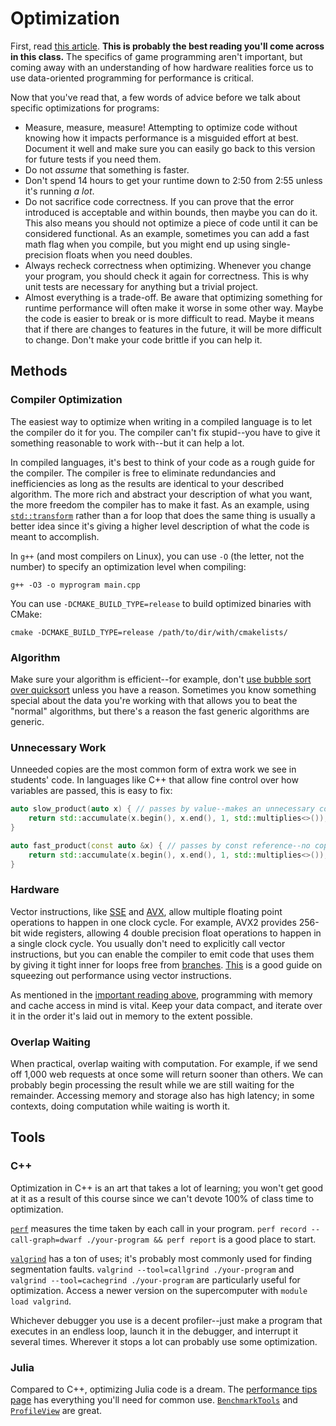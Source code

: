 ---
---

# Optimization

First, read [this article](http://gameprogrammingpatterns.com/data-locality.html). **This is probably the best reading you'll come across in this class.** The specifics of game programming aren't important, but coming away with an understanding of how hardware realities force us to use data-oriented programming for performance is critical.

Now that you've read that, a few words of advice before we talk about specific optimizations for programs:

- Measure, measure, measure! Attempting to optimize code without knowing how it impacts performance is a misguided effort at best. Document it well and make sure you can easily go back to this version for future tests if you need them. 
- Do not *assume* that something is faster.
- Don't spend 14 hours to get your runtime down to 2:50 from 2:55 unless it's running *a lot*.
- Do not sacrifice code correctness. If you can prove that the error introduced is acceptable and within bounds, then maybe you can do it. This also means you should not optimize a piece of code until it can be considered functional. As an example, sometimes you can add a fast math flag when you compile, but you might end up using single-precision floats when you need doubles. 
- Always recheck correctness when optimizing. Whenever you change your program, you should check it again for correctness. This is why unit tests are necessary for anything but a trivial project. 
- Almost everything is a trade-off. Be aware that optimizing something for runtime performance will often make it worse in some other way. Maybe the code is easier to break or is more difficult to read. Maybe it means that if there are changes to features in the future, it will be more difficult to change. Don't make your code brittle if you can help it. 




## Methods

### Compiler Optimization

The easiest way to optimize when writing in a compiled language is to let the compiler do it for you. The compiler can't fix stupid--you have to give it something reasonable to work with--but it can help a lot.

In compiled languages, it's best to think of your code as a rough guide for the compiler. The compiler is free to eliminate redundancies and inefficiencies as long as the results are identical to your described algorithm. The more rich and abstract your description of what you want, the more freedom the compiler has to make it fast. As an example, using [`std::transform`](https://en.cppreference.com/w/cpp/algorithm/transform) rather than a for loop that does the same thing is usually a better idea since it's giving a higher level description of what the code is meant to accomplish.

In `g++` (and most compilers on Linux), you can use `-O` (the letter, not the number) to specify an optimization level when compiling:

```shell
g++ -O3 -o myprogram main.cpp
```

You can use `-DCMAKE_BUILD_TYPE=release` to build optimized binaries with CMake:

```shell
cmake -DCMAKE_BUILD_TYPE=release /path/to/dir/with/cmakelists/
```

### Algorithm

Make sure your algorithm is efficient--for example, don't [use bubble sort over quicksort](https://www.youtube.com/watch?v=ZZuD6iUe3Pc) unless you have a reason. Sometimes you know something special about the data you're working with that allows you to beat the "normal" algorithms, but there's a reason the fast generic algorithms are generic.

### Unnecessary Work

Unneeded copies are the most common form of extra work we see in students' code. In languages like C++ that allow fine control over how variables are passed, this is easy to fix:

```c++
auto slow_product(auto x) { // passes by value--makes an unnecessary copy, slow
    return std::accumulate(x.begin(), x.end(), 1, std::multiplies<>());
}

auto fast_product(const auto &x) { // passes by const reference--no copy, fast
    return std::accumulate(x.begin(), x.end(), 1, std::multiplies<>());
}
```

### Hardware

Vector instructions, like [SSE](http://sci.tuomastonteri.fi/programming/sse) and [AVX](https://en.wikipedia.org/wiki/Advanced_Vector_Extensions), allow multiple floating point operations to happen in one clock cycle. For example, AVX2 provides 256-bit wide registers, allowing 4 double precision float operations to happen in a single clock cycle. You usually don't need to explicitly call vector instructions, but you can enable the compiler to emit code that uses them by giving it tight inner for loops free from [branches](https://en.wikipedia.org/wiki/Branch_(computer_science)). [This](http://walkingrandomly.com/?p=3378) is a good guide on squeezing out performance using vector instructions.

As mentioned in the [important reading above](http://gameprogrammingpatterns.com/data-locality.html), programming with memory and cache access in mind is vital. Keep your data compact, and iterate over it in the order it's laid out in memory to the extent possible.

### Overlap Waiting

When practical, overlap waiting with computation. For example, if we send off 1,000 web requests at once some will return sooner than others. We can probably begin processing the result while we are still waiting for the remainder. Accessing memory and storage also has high latency; in some contexts, doing computation while waiting is worth it.



## Tools

### C++

Optimization in C++ is an art that takes a lot of learning; you won't get good at it as a result of this course since we can't devote 100% of class time to optimization.

[`perf`](https://access.redhat.com/documentation/en-us/red_hat_enterprise_linux/8/html/monitoring_and_managing_system_status_and_performance/recording-and-analyzing-performance-profiles-with-perf_monitoring-and-managing-system-status-and-performance) measures the time taken by each call in your program. `perf record --call-graph=dwarf ./your-program && perf report` is a good place to start.

[`valgrind`](https://valgrind.org/docs/manual/quick-start.html) has a ton of uses; it's probably most commonly used for finding segmentation faults. `valgrind --tool=callgrind ./your-program` and `valgrind --tool=cachegrind ./your-program` are particularly useful for optimization. Access a newer version on the supercomputer with `module load valgrind`.

Whichever debugger you use is a decent profiler--just make a program that executes in an endless loop, launch it in the debugger, and interrupt it several times. Wherever it stops a lot can probably use some optimization.

### Julia

Compared to C++, optimizing Julia code is a dream. The [performance tips page](https://docs.julialang.org/en/v1/manual/performance-tips/) has everything you'll need for common use. [`BenchmarkTools`](https://github.com/JuliaCI/BenchmarkTools.jl) and [`ProfileView`](https://github.com/timholy/ProfileView.jl) are great.

<!-- TODO: add that profiling video, but updated with code that doesn't just give away the answer -->
